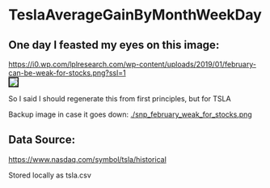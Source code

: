 
# TeslaAverageGainByMonthWeekDay

## One day I feasted my eyes on this image:

<a href="https://i0.wp.com/lplresearch.com/wp-content/uploads/2019/01/february-can-be-weak-for-stocks.png?ssl=1">
https://i0.wp.com/lplresearch.com/wp-content/uploads/2019/01/february-can-be-weak-for-stocks.png?ssl=1</a><br>

<img border=2 src="https://i0.wp.com/lplresearch.com/wp-content/uploads/2019/01/february-can-be-weak-for-stocks.png?ssl=1" />

So I said I should regenerate this from first principles, but for TSLA<br>

Backup image in case it goes down: <a href="./snp_february_weak_for_stocks.png">./snp_february_weak_for_stocks.png</a><br>


## Data Source:

<a href="https://www.nasdaq.com/symbol/tsla/historical">https://www.nasdaq.com/symbol/tsla/historical</a><br>

Stored locally as tsla.csv<br>
<br>




